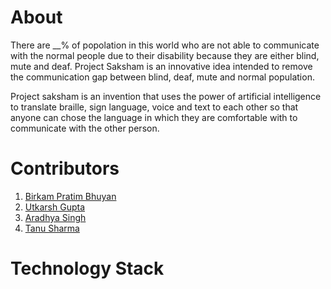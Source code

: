 # About

There are __% of popolation in this world who are not able to communicate with the normal people due to their disability because they are either blind, mute and deaf. Project Saksham is an innovative idea intended to remove the communication gap between blind, deaf, mute and normal population. 

Project saksham is an invention that uses the power of artificial intelligence to translate braille, sign language, voice and text to each other so that anyone can chose the language in which they are comfortable with to communicate with the other person. 

# Contributors

1. [Birkam Pratim Bhuyan]()
2. [Utkarsh Gupta](www.google.com)
3. [Aradhya Singh]()
4. [Tanu Sharma]()

# Technology Stack



<!--

**Here are some ideas to get you started:**

🙋‍♀️ A short introduction - what is your organization all about?
🌈 Contribution guidelines - how can the community get involved?
👩‍💻 Useful resources - where can the community find your docs? Is there anything else the community should know?
🍿 Fun facts - what does your team eat for breakfast?
🧙 Remember, you can do mighty things with the power of [Markdown](https://docs.github.com/github/writing-on-github/getting-started-with-writing-and-formatting-on-github/basic-writing-and-formatting-syntax)
-->

